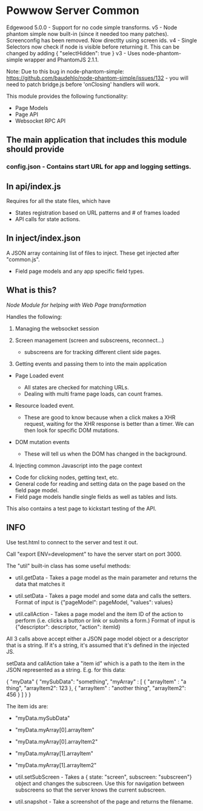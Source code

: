 # Powwow Server Common

Edgewood 5.0.0 - Support for no code simple transforms.
v5 - Node phantom simple now built-in (since it needed too many patches).
     Screenconfig has been removed.  Now directlty using screen ids.
v4 - Single Selectors now check if node is visible before returning it.  This can be changed by adding { "selectHidden": true }
v3 - Uses node-phantom-simple wrapper and PhantomJS 2.1.1.

Note: Due to this bug in node-phantom-simple: https://github.com/baudehlo/node-phantom-simple/issues/132 - you will need to patch bridge.js before 'onClosing' handlers will work.

This module provides the following functionality:

- Page Models
- Page API
- Websocket RPC API

## The main application that includes this module should provide

### config.json - Contains start URL for app and logging settings.

## In api/index.js

Requires for all the state files, which have

- States registration based on URL patterns and # of frames loaded
- API calls for state actions.

## In inject/index.json

A JSON array containing list of files to inject.  These get injected after "common.js".

- Field page models and any app specific field types.


## What is this?

_Node Module for helping with Web Page transformation_

Handles the following:

1) Managing the websocket session

2) Screen management (screen and subscreens, reconnect...)
   - subscreens are for tracking different client side pages.

3) Getting events and passing them to into the main application
  - Page Loaded event
     - All states are checked for matching URLs.
     - Dealing with multi frame page loads, can count frames.

  - Resource loaded event.
     - These are good to know because when a click makes a XHR request,
       waiting for the XHR response is better than a timer.  We can then look
       for specific DOM mutations.

  - DOM mutation events
     - These will tell us when the DOM has changed in the background.

4) Injecting common Javascript into the page context
  - Code for clicking nodes, getting text, etc.
  - General code for reading and setting data on the page based on the field page model.
  - Field page models handle single fields as well as tables and lists.

This also contains a test page to kickstart testing of the API.

## INFO

Use test.html to connect to the server and test it out.

Call "export ENV=development" to have the server start on port 3000.

The "util" built-in class has some useful methods:

- util.getData - Takes a page model as the main parameter and returns the data that matches it

- util.setData - Takes a page model and some data and calls the setters.  Format of input is {"pageModel": pageModel, "values": values}
- util.callAction - Takes a page model and the item ID of the action to perform (i.e. clicks a button or link or submits a form.)  Format of input is {"descriptor": descriptor, "action": itemId}

All 3 calls above accept either a JSON page model object or a descriptor that is a string.  If it's a string, it's assumed that it's defined in the injected JS.

setData and callAction take a "item id" which is a path to the item in the JSON represented as a string.  E.g. for this data:

{
  "myData" {
    "mySubData": "something",
    "myArray" : [
      { "arrayItem" : "a thing", "arrayItem2": 123 },
      { "arrayItem" : "another thing", "arrayItem2": 456 }
    ]
  }
}

The item ids are:

- "myData.mySubData"
- "myData.myArray[0].arrayItem"
- "myData.myArray[0].arrayItem2"
- "myData.myArray[1].arrayItem"
- "myData.myArray[1].arrayItem2"

- util.setSubScreen - Takes a { state: "screen", subscreen: "subscreen"} object and changes the subscreen.  Use this for navigation between subscreens so that the server knows the current subscreen.
- util.snapshot - Take a screenshot of the page and returns the filename.

